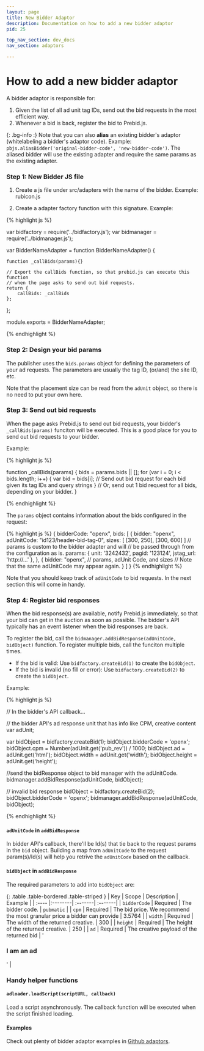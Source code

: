 ```yaml
---
layout: page
title: New Bidder Adaptor
description: Documentation on how to add a new bidder adaptor
pid: 25

top_nav_section: dev_docs
nav_section: adaptors

---
```


<div class="bs-docs-section" markdown="1">

# How to add a new bidder adaptor

A bidder adaptor is responsible for:

1. Given the list of all ad unit tag IDs, send out the bid requests in the most efficient way.
2. Whenever a bid is back, register the bid to Prebid.js. 

{: .bg-info :}
Note that you can also **alias** an existing bidder's adaptor (whitelabeling a bidder's adaptor code). Example: `pbjs.aliasBidder('original-bidder-code', 'new-bidder-code')`. The aliased bidder will use the existing adapter and require the same params as the existing adapter. 


### Step 1: New Bidder JS file

1. Create a js file under src/adapters with the name of the bidder. Example: rubicon.js

2. Create a adapter factory function with this signature. Example:

{% highlight js %}

var bidfactory = require('../bidfactory.js');
var bidmanager = require('../bidmanager.js');

var BidderNameAdapter = function BidderNameAdapter() {

    function _callBids(params){}

    // Export the callBids function, so that prebid.js can execute this function
    // when the page asks to send out bid requests.
    return {
        callBids: _callBids
    };
};

module.exports = BidderNameAdapter;

{% endhighlight %}

### Step 2: Design your bid params

The publisher uses the `bids.params` object for defining the parameters of your ad requests. The parameters are usually the tag ID, (or/and) the site ID, etc. 

Note that the placement size can be read from the `adUnit` object, so there is no need to put your own here.


### Step 3: Send out bid requests

When the page asks Prebid.js to send out bid requests, your bidder's `_callBids(params)` funciton will be executed. This is a good place for you to send out bid requests to your bidder.

Example:

{% highlight js %}

function _callBids(params) {
    bids = params.bids || [];
    for (var i = 0; i < bids.length; i++) {
        var bid = bids[i];
        // Send out bid request for each bid given its tag IDs and query strings
    }
    // Or, send out 1 bid request for all bids, depending on your bidder.
}

{% endhighlight %}

The `params` object contains information about the bids configured in the request:

{% highlight js %}
{
    bidderCode: "openx",
    bids: [
        {
            bidder: "openx",
            adUnitCode: "id123/header-bid-tag-0",
            sizes: [ [300, 250], [300, 600] ]
            // params is custom to the bidder adapter and will
            // be passed through from the configuration as is.
            params: { 
            	unit: '3242432',
                pagid: '123124',
                jstag_url: 'http://...'
            },
        }, {
        	bidder: "openx",
        	// params, adUnit Code, and sizes
        	// Note that the same adUnitCode may appear again.
    	}
    ]
}
{% endhighlight %}

Note that you should keep track of `adUnitCode` to bid requests. In the next section this will come in handy.


### Step 4: Register bid responses

When the bid response(s) are available, notify Prebid.js immediately, so that your bid can get in the auction as soon as possible. The bidder's API typically has an event listener when the bid responses are back.

To register the bid, call the `bidmanager.addBidResponse(adUnitCode, bidObject)` function. To register multiple bids, call the funciton multiple times.

* If the bid is valid: Use `bidfactory.createBid(1)` to create the `bidObject`. 
* If the bid is invalid (no fill or error): Use `bidfactory.createBid(2)` to create the `bidObject`.

Example:

{% highlight js %}

// In the bidder's API callback...

// the bidder API's ad response unit that has info like CPM, creative content
var adUnit;

var bidObject = bidfactory.createBid(1);
bidObject.bidderCode = 'openx';
bidObject.cpm = Number(adUnit.get('pub_rev')) / 1000;
bidObject.ad = adUnit.get('html');
bidObject.width = adUnit.get('width');
bidObject.height = adUnit.get('height');

//send the bidResponse object to bid manager with the adUnitCode.
bidmanager.addBidResponse(adUnitCode, bidObject);

// invalid bid response
bidObject = bidfactory.createBid(2);
bidObject.bidderCode = 'openx';
bidmanager.addBidResponse(adUnitCode, bidObject);

{% endhighlight %}

#### `adUnitCode` in `addBidResponse`

In bidder API's callback, there'll be Id(s) that tie back to the request params in the `bid` object. Building a map from `adUnitCode` to the request param(s)/Id(s) will help you retrive the `adUnitCode` based on the callback.


#### `bidObject` in `addBidResponse`

The required parameters to add into `bidObject` are:

{: .table .table-bordered .table-striped }
|   Key | Scope |    Description     |   Example  |
| :----  |:--------| :-------| :-------|
| `bidderCode` | Required | The bidder code. | `pubmatic` |
| `cpm` | Required | The bid price. We recommend the most granular price a bidder can provide | 3.5764 |
| `width` | Required | The width of the returned creative. | 300 |
| `height` | Required | The height of the returned creative. | 250 |
| `ad` | Required | The creative payload of the returned bid | '<html><h3>I am an ad</h3></html>' |


### Handy helper functions

#### `adloader.loadScript(scriptURL, callback)`

Load a script asynchronously. The callback function will be executed when the script finished loading.

#### Examples

Check out plenty of bidder adaptor examples in [Github adaptors](https://github.com/prebid/Prebid.js/tree/master/src/adapters).

</div>